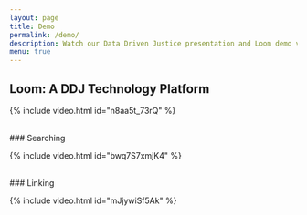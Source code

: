 ```yaml
---
layout: page
title: Demo
permalink: /demo/
description: Watch our Data Driven Justice presentation and Loom demo videos.
menu: true
---
```


## Loom: A DDJ Technology Platform
{% include video.html id="n8aa5t_73rQ" %}

<br>
### Searching

{% include video.html id="bwq7S7xmjK4" %}

<br>
### Linking

{% include video.html id="mJjywiSf5Ak" %}

